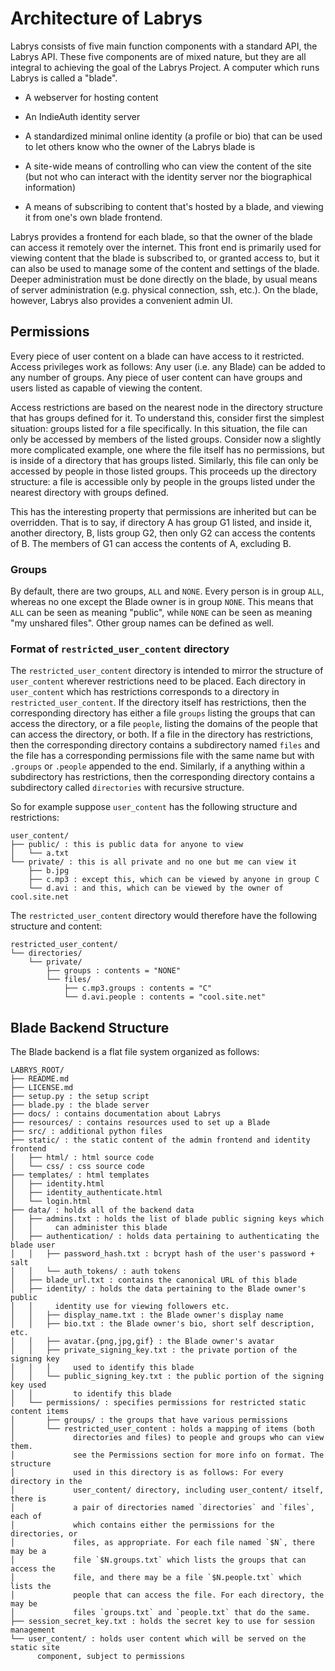# Architecture of Labrys

Labrys consists of five main function components with a standard API, the Labrys
API. These five components are of mixed nature, but they are all integral to
achieving the goal of the Labrys Project. A computer which runs Labrys is called
a "blade". 

- A webserver for hosting content

- An IndieAuth identity server

- A standardized minimal online identity (a profile or bio) that can be used to
  let others know who the owner of the Labrys blade is

- A site-wide means of controlling who can view the content of the site (but not
  who can interact with the identity server nor the biographical information)

- A means of subscribing to content that's hosted by a blade, and viewing it
  from one's own blade frontend.

Labrys provides a frontend for each blade, so that the owner of the blade can
access it remotely over the internet. This front end is primarily used for
viewing content that the blade is subscribed to, or granted access to, but it
can also be used to manage some of the content and settings of the blade. Deeper
administration must be done directly on the blade, by usual means of server
administration (e.g. physical connection, ssh, etc.). On the blade, however,
Labrys also provides a convenient admin UI.

## Permissions

Every piece of user content on a blade can have access to it restricted. Access
privileges work as follows: Any user (i.e. any Blade) can be added to any
number of groups. Any piece of user content can have groups and users listed as
capable of viewing the content.

Access restrictions are based on the nearest node in the directory structure
that has groups defined for it. To understand this, consider first the simplest
situation: groups listed for a file specifically. In this situation, the file
can only be accessed by members of the listed groups. Consider now a slightly
more complicated example, one where the file itself has no permissions, but is
inside of a directory that has groups listed. Similarly, this file can only be
accessed by people in those listed groups. This proceeds up the directory
structure: a file is accessible only by people in the groups listed under the
nearest directory with groups defined.

This has the interesting property that permissions are inherited but can be
overridden. That is to say, if directory A has group G1 listed, and inside it,
another directory, B, lists group G2, then only G2 can access the contents of B.
The members of G1 can access the contents of A, excluding B.

### Groups

By default, there are two groups, `ALL` and `NONE`. Every person is in group
`ALL`, whereas no one except the Blade owner is in group `NONE`. This means that
`ALL` can be seen as meaning "public", while `NONE` can be seen as meaning
"my unshared files". Other group names can be defined as well.

### Format of `restricted_user_content` directory

The `restricted_user_content` directory is intended to mirror the structure of
`user_content` wherever restrictions need to be placed. Each directory in
`user_content` which has restrictions corresponds to a directory in
`restricted_user_content`. If the directory itself has restrictions, then the
corresponding directory has either a file `groups` listing the groups that can
access the directory, or a file `people`, listing the domains of the people that
can access the directory, or both. If a file in the directory has restrictions,
then the corresponding directory contains a subdirectory named `files` and the
file has a corresponding permissions file with the same name but with
`.groups` or `.people`  appended to the end. Similarly, if a anything within a
subdirectory has restrictions, then the corresponding directory contains a
subdirectory called `directories` with recursive structure.

So for example suppose `user_content` has the following structure and
restrictions:

```
user_content/
├── public/ : this is public data for anyone to view
│   └── a.txt
└── private/ : this is all private and no one but me can view it
    ├── b.jpg
    ├── c.mp3 : except this, which can be viewed by anyone in group C
    └── d.avi : and this, which can be viewed by the owner of cool.site.net
```

The `restricted_user_content` directory would therefore have the following
structure and content:

```
restricted_user_content/
└── directories/
    └── private/
        ├── groups : contents = "NONE"
        └── files/
            ├── c.mp3.groups : contents = "C"
            └── d.avi.people : contents = "cool.site.net"
```


## Blade Backend Structure

The Blade backend is a flat file system organized as follows:

```
LABRYS_ROOT/
├── README.md
├── LICENSE.md
├── setup.py : the setup script
├── blade.py : the blade server
├── docs/ : contains documentation about Labrys
├── resources/ : contains resources used to set up a Blade
├── src/ : additional python files
├── static/ : the static content of the admin frontend and identity frontend
│   ├── html/ : html source code
│   └── css/ : css source code
├── templates/ : html templates
│   ├── identity.html
│   ├── identity_authenticate.html
│   └── login.html
├── data/ : holds all of the backend data
│   ├── admins.txt : holds the list of blade public signing keys which
│   │     can administer this blade
│   ├── authentication/ : holds data pertaining to authenticating the blade user
│   │   ├── password_hash.txt : bcrypt hash of the user's password + salt
│   │   └── auth_tokens/ : auth tokens
│   ├── blade_url.txt : contains the canonical URL of this blade
│   ├── identity/ : holds the data pertaining to the Blade owner's public
│   │     identity use for viewing followers etc.
│   │   ├── display_name.txt : the Blade owner's display name
│   │   ├── bio.txt : the Blade owner's bio, short self description, etc.
│   │   ├── avatar.{png,jpg,gif} : the Blade owner's avatar
│   │   ├── private_signing_key.txt : the private portion of the signing key
│   │   │     used to identify this blade
│   │   └── public_signing_key.txt : the public portion of the signing key used
│   │         to identify this blade
│   └── permissions/ : specifies permissions for restricted static content items
│       ├── groups/ : the groups that have various permissions
│       └── restricted_user_content : holds a mapping of items (both
│             directories and files) to people and groups who can view them.
│             see the Permissions section for more info on format. The structure
│             used in this directory is as follows: For every directory in the
│             user_content/ directory, including user_content/ itself, there is
│             a pair of directories named `directories` and `files`, each of
│             which contains either the permissions for the directories, or
│             files, as appropriate. For each file named `$N`, there may be a
│             file `$N.groups.txt` which lists the groups that can access the
│             file, and there may be a file `$N.people.txt` which lists the
│             people that can access the file. For each directory, the may be
│             files `groups.txt` and `people.txt` that do the same.
├── session_secret_key.txt : holds the secret key to use for session management
└── user_content/ : holds user content which will be served on the static site
      component, subject to permissions
```
